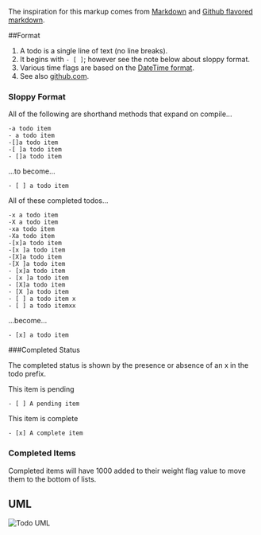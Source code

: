 [md]:http://daringfireball.net/projects/markdown/syntax
[gitmd]:https://help.github.com/articles/github-flavored-markdown
[datetime]:http://www.w3.org/TR/NOTE-datetime
[gittodo]:https://github.com/blog/1375-task-lists-in-gfm-issues-pulls-comments

The inspiration for this markup comes from [Markdown][md] and [Github flavored markdown][gitmd].

##Format

1. A todo is a single line of text (no line breaks).
1. It begins with `- [ ]`; however see the note below about sloppy format.
2. Various time flags are based on the [DateTime format][datetime].
1. See also [github.com][gittodo].


### Sloppy Format
All of the following are shorthand methods that expand on compile...

    -a todo item
    - a todo item
    -[]a todo item
    -[ ]a todo item
    - []a todo item

...to become...

    - [ ] a todo item

All of these completed todos...   

    -x a todo item
    -X a todo item
    -xa todo item
    -Xa todo item
    -[x]a todo item
    -[x ]a todo item
    -[X]a todo item
    -[X ]a todo item
    - [x]a todo item
    - [x ]a todo item
    - [X]a todo item
    - [X ]a todo item
    - [ ] a todo item x
    - [ ] a todo itemxx
    
...become...

    - [x] a todo item

###Completed Status

The completed status is shown by the presence or absence of an x in the todo prefix.

This item is pending

    - [ ] A pending item

This item is complete

    - [x] A complete item
    
### Completed Items
Completed items will have 1000 added to their weight flag value to move them to the bottom of lists.

## UML
![Todo UML](images/uml-todo.png)